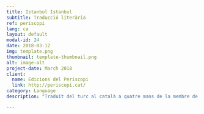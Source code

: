 ```yaml
---
title: Istanbul Istanbul
subtitle: Traducció literària
ref: periscopi
lang: ca
layout: default
modal-id: 24
date: 2018-03-12
img: template.png
thumbnail: template-thumbnail.png
alt: image-alt
project-date: March 2018
client:
  name: Edicions del Periscopi
  link: http://periscopi.cat/
category: Language 
description: "Traduït del turc al català a quatre mans de la membre de Col.lectivaT, Pelin Doğan, i del traductor i corrector, Miquel Saumell, i publicat per Edicions del Periscopi, <a href='http://periscopi.cat/antipoda/item/istanbul-istanbul'> <i>Istanbul Istanbul</i> </a> de Burhan Sönmez ens presenta quatre homes tancats en una cel.la subterrània d’un centre d’interrogatoris secret, que expliquen contes, les seves vivències, els seus somnis i malsons, i les seves esperances sobre diverses Istanbuls, per tal de curar-se de les ferides físiques i emocionals de la tortura. Edicions del Periscopi és una editorial independent, jove i valenta que publica bona literatura en català. Aposta tant per autors catalans com per traduccions d’altres llengües, i tenen clar que aquesta aposta consisteix a incorporar a la cultura catalana noms que aportin atreviment, modernitat i novetat."

---
```

